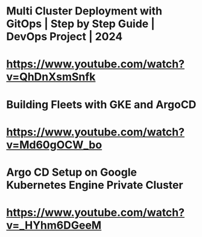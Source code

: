 # Multi Cluster Deployment with GitOps | Step by Step Guide | DevOps Project | 2024
# https://www.youtube.com/watch?v=QhDnXsmSnfk

# Building Fleets with GKE and ArgoCD
# https://www.youtube.com/watch?v=Md60gOCW_bo

# Argo CD Setup on Google Kubernetes Engine Private Cluster
# https://www.youtube.com/watch?v=_HYhm6DGeeM
 
 

